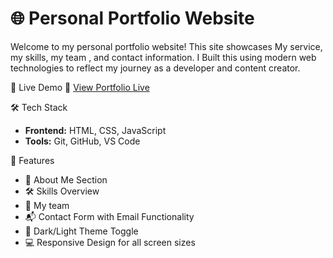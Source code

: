 # 🌐 Personal Portfolio Website
Welcome to my personal portfolio website! This site showcases My service, my skills, my team , and contact information. 
I Built this using modern web technologies to reflect my journey as a developer and content creator.

🚀 Live Demo
🔗 [View Portfolio Live](https://your-portfolio-link.com)


🛠️ Tech Stack
- **Frontend:** HTML, CSS, JavaScript  
- **Tools:** Git, GitHub, VS Code


📁 Features
- 🧑 About Me Section  
- 🛠️ Skills Overview  
- 💼 My team  
- 📬 Contact Form with Email Functionality  
- 🌙 Dark/Light Theme Toggle 
- 💻 Responsive Design for all screen sizes


